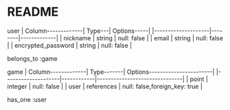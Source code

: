 # README

user
| Column-------------| Type---| Options-----|
|--------------------|--------|-------------|
| nickname           | string | null: false |
| email              | string | null: false |
| encrypted_password | string | null: false |

belongs_to :game

game
| Column-------------| Type-------| Options-----------------------|
|--------------------|------------|-------------------------------|
| point              | integer    | null: false                   |
| user               | references | null: false,foreign_key: true |

has_one :user